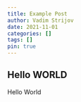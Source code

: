 ```yaml
---
title: Example Post
author: Vadim Strijov
date: 2021-11-01
categories: []
tags: []
pin: true
---
```


## Hello WORLD

Hello World
